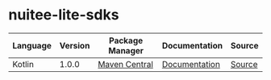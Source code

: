 # nuitee-lite-sdks


|Language|Version|Package Manager|Documentation|Source|
|-|-|-|-|-|
|Kotlin|1.0.0|[Maven Central](https://search.maven.org/artifact/com.konfigthis.nuitee/nuitee-kotlin-sdk/1.0.0/jar)|[Documentation](https://github.com/konfig-dev/nuitee-lite-sdks/tree/main/kotlin/README.md)|[Source](https://github.com/konfig-dev/nuitee-lite-sdks/tree/main/kotlin)|